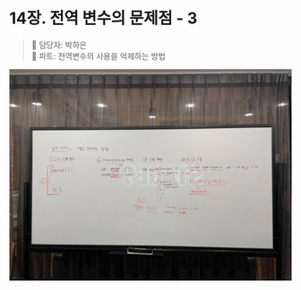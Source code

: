 # 14장. 전역 변수의 문제점 - 3

> 👩‍ 담당자: 박하은<br/>
> 📝 파트: 전역변수의 사용을 억제하는 방법

![14-3-박하은-칠판사진](../img/14-3-박하은칠판.jpeg)
